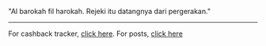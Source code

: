 




"Al barokah fil harokah. Rejeki itu datangnya dari pergerakan."

---

For cashback tracker, [click here](/c).
For posts, [click here](/p)


